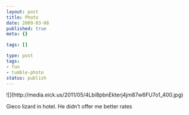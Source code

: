 ```yaml
---
layout: post
title: Photo
date: 2009-03-08
published: true
meta: {}

tags: []

type: post
tags:
- fun
- tumble-photo
status: publish
---
```

<div class="figure">            ![](http://media.eick.us/2011/05/4Lbi8pbnEkterj4jm87w6FU7o1_400.jpg)        </div>

Gieco lizard in hotel. He didn’t offer me better rates

